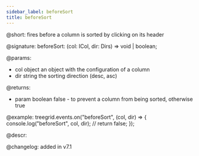 ```yaml
---
sidebar_label: beforeSort
title: beforeSort
---   
```


@short: fires before a column is sorted by clicking on its header

@signature: beforeSort: (col: ICol, dir: Dirs) => void | boolean;

@params:
- col	object	an object with the configuration of a column
- dir   string  the sorting direction (desc, asc)

@returns:
- param     boolean     false - to prevent a column from being sorted, otherwise true

@example:
treegrid.events.on("beforeSort", (col, dir) => {
	console.log("beforeSort", col, dir);
	// return false;
});

@descr:

@changelog: added in v7.1

[comment]: # (@relatedapi: treegrid/api/treegrid_aftersort_event.md)
